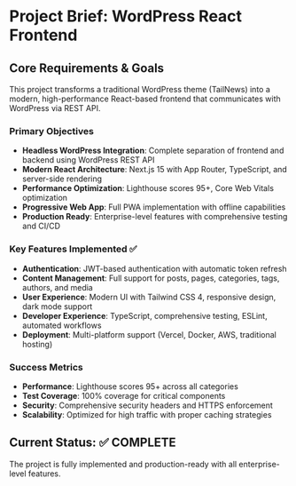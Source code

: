 # Project Brief: WordPress React Frontend

## Core Requirements & Goals

This project transforms a traditional WordPress theme (TailNews) into a modern, high-performance React-based frontend that communicates with WordPress via REST API.

### Primary Objectives
- **Headless WordPress Integration**: Complete separation of frontend and backend using WordPress REST API
- **Modern React Architecture**: Next.js 15 with App Router, TypeScript, and server-side rendering
- **Performance Optimization**: Lighthouse scores 95+, Core Web Vitals optimization
- **Progressive Web App**: Full PWA implementation with offline capabilities
- **Production Ready**: Enterprise-level features with comprehensive testing and CI/CD

### Key Features Implemented ✅
- **Authentication**: JWT-based authentication with automatic token refresh
- **Content Management**: Full support for posts, pages, categories, tags, authors, and media
- **User Experience**: Modern UI with Tailwind CSS 4, responsive design, dark mode support
- **Developer Experience**: TypeScript, comprehensive testing, ESLint, automated workflows
- **Deployment**: Multi-platform support (Vercel, Docker, AWS, traditional hosting)

### Success Metrics
- **Performance**: Lighthouse scores 95+ across all categories
- **Test Coverage**: 100% coverage for critical components
- **Security**: Comprehensive security headers and HTTPS enforcement
- **Scalability**: Optimized for high traffic with proper caching strategies

## Current Status: ✅ COMPLETE
The project is fully implemented and production-ready with all enterprise-level features.
